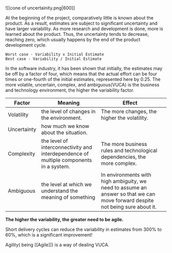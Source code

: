 
![[cone of uncertainity.png|600]]

At the beginning of the project, comparatively little is known about the product.
As a result, estimates are subject to significant uncertainty and have larger variability.
As more research and development is done, more is learned about the product.
Thus, the uncertainty tends to decrease, reaching zero, which usually happens by the end of the product development cycle.

```
Worst case - Variability x Initial Estimate
Best case - Variability / Initial Estimate
```


In the software industry, it has been shown that initially, the estimates may be off by a factor of four, which means that the actual effort can be four times or one-fourth of the initial estimates, represented here by 0.25.
	The more volatile, uncertain, complex, and ambiguous(VUCA) is the business and technology environment, the higher the variability factor.

 | Factor      | Meaning                                                                                | Effect                                                                                                                        |     |
 | ----------- | -------------------------------------------------------------------------------------- | ----------------------------------------------------------------------------------------------------------------------------- | --- |
 | Volatility  | the level of changes in the environment.                                               | The more changes, the higher the volatility.                                                                                  |     |
 | Uncertainty | how much we know about the situation.                                                  |                                                                                                                               |     |
 | Complexity  | the level of interconnectivity and interdependence of multiple components in a system. | The more business rules and technological dependencies, the more complex.                                                     |     |
 | Ambiguous   | the level at which we understand the meaning of something                              | In environments with high ambiguity, we need to assume an answer so that we can move forward despite not being sure about it. |     |

__The higher the variability, the greater need to be agile.__

Short delivery cycles can reduce the variability in estimates from 300% to 60%, which is a significant improvement!

Agility( being [[Agile]]) is a way of dealing VUCA.




